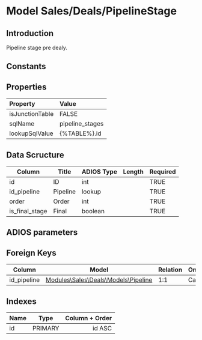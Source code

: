 # Model Sales/Deals/PipelineStage

## Introduction

Pipeline stage pre dealy.

## Constants

## Properties

| Property        | Value           |
| :-------------- | :-------------- |
| isJunctionTable | FALSE           |
| sqlName         | pipeline_stages |
| lookupSqlValue  | {%TABLE%}.id    |

## Data Scructure

| Column         | Title    | ADIOS Type | Length | Required |
| -------------- | -------- | ---------- | ------ | -------- |
| id             | ID       | int        |        | TRUE     |
| id_pipeline    | Pipeline | lookup     |        | TRUE     |
| order          | Order    | int        |        | TRUE     |
| is_final_stage | Final    | boolean    |        | TRUE     |

## ADIOS parameters

## Foreign Keys

| Column      | Model                                              | Relation | OnUpdate | OnDelete |
| ----------- | -------------------------------------------------- | -------- | -------- | -------- |
| id_pipeline | [Modules\Sales\Deals\Models\Pipeline](Pipeline.md) | 1:1      | Cascade  | Restrict |

## Indexes

| Name |  Type   | Column + Order |
| :--- | :-----: | -------------: |
| id   | PRIMARY |         id ASC |
